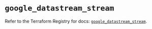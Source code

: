 # `google_datastream_stream`

Refer to the Terraform Registry for docs: [`google_datastream_stream`](https://registry.terraform.io/providers/hashicorp/google-beta/6.2.0/docs/resources/google_datastream_stream).
